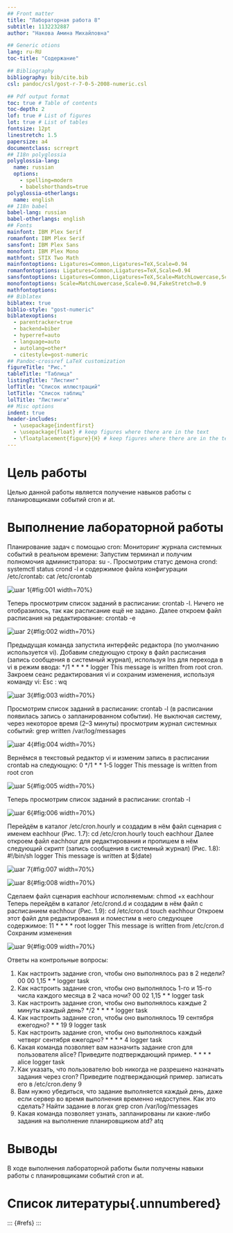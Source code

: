 ```yaml
---
## Front matter
title: "Лабораторная работа 8"
subtitle: 1132232887
author: "Накова Амина Михайловна"

## Generic otions
lang: ru-RU
toc-title: "Содержание"

## Bibliography
bibliography: bib/cite.bib
csl: pandoc/csl/gost-r-7-0-5-2008-numeric.csl

## Pdf output format
toc: true # Table of contents
toc-depth: 2
lof: true # List of figures
lot: true # List of tables
fontsize: 12pt
linestretch: 1.5
papersize: a4
documentclass: scrreprt
## I18n polyglossia
polyglossia-lang:
  name: russian
  options:
	- spelling=modern
	- babelshorthands=true
polyglossia-otherlangs:
  name: english
## I18n babel
babel-lang: russian
babel-otherlangs: english
## Fonts
mainfont: IBM Plex Serif
romanfont: IBM Plex Serif
sansfont: IBM Plex Sans
monofont: IBM Plex Mono
mathfont: STIX Two Math
mainfontoptions: Ligatures=Common,Ligatures=TeX,Scale=0.94
romanfontoptions: Ligatures=Common,Ligatures=TeX,Scale=0.94
sansfontoptions: Ligatures=Common,Ligatures=TeX,Scale=MatchLowercase,Scale=0.94
monofontoptions: Scale=MatchLowercase,Scale=0.94,FakeStretch=0.9
mathfontoptions:
## Biblatex
biblatex: true
biblio-style: "gost-numeric"
biblatexoptions:
  - parentracker=true
  - backend=biber
  - hyperref=auto
  - language=auto
  - autolang=other*
  - citestyle=gost-numeric
## Pandoc-crossref LaTeX customization
figureTitle: "Рис."
tableTitle: "Таблица"
listingTitle: "Листинг"
lofTitle: "Список иллюстраций"
lotTitle: "Список таблиц"
lolTitle: "Листинги"
## Misc options
indent: true
header-includes:
  - \usepackage{indentfirst}
  - \usepackage{float} # keep figures where there are in the text
  - \floatplacement{figure}{H} # keep figures where there are in the text
---
```


# Цель работы

Целью данной работы является получение навыков работы с
планировщиками событий cron и at.


# Выполнение лабораторной работы

Планирование задач с помощью cron:
Мониторинг журнала системных событий в реальном времени:
Запустим терминал и получим полномочия администратора: su -.
Просмотрим статус демона crond: systemctl status crond -l и содержимое файла
конфигурации /etc/crontab: cat /etc/crontab 

![шаг 1](C:\Users\Nakov\work\study\2024-2025\OAOS\os2\labs\lab08\report\image\1.png){#fig:001 width=70%}
 
Теперь просмотрим список заданий в расписании: crontab -l. Ничего не
отобразилось, так как расписание ещё не задано. Далее откроем файл расписания
на редактирование: crontab -e

![шаг 2](C:\Users\Nakov\work\study\2024-2025\OAOS\os2\labs\lab08\report\image\2.png){#fig:002 width=70%}

Предыдущая команда запустила интерфейс редактора (по умолчанию
используется vi). Добавим следующую строку в файл расписания (запись
сообщения в системный журнал), используя Ins для перехода в vi в режим ввода:
*/1 * * * * logger This message is written from root cron. Закроем сеанс
редактирования vi и сохраним изменения, используя команду vi: Esc : wq

![шаг 3](C:\Users\Nakov\work\study\2024-2025\OAOS\os2\labs\lab08\report\image\3.png){#fig:003 width=70%}

Просмотрим список заданий в расписании: crontab -l (в расписании
появилась запись о запланированном событии). Не выключая систему, через
некоторое время (2–3 минуты) просмотрим журнал системных событий: grep
written /var/log/messages

![шаг 4](C:\Users\Nakov\work\study\2024-2025\OAOS\os2\labs\lab08\report\image\4.png){#fig:004 width=70%}

Вернёмся в текстовый редактор vi и изменим запись в расписании crontab на
следующую: 0 */1 * * 1-5 logger This message is written from root cron 
 
![шаг 5](C:\Users\Nakov\work\study\2024-2025\OAOS\os2\labs\lab08\report\image\5.png){#fig:005 width=70%}
 
Теперь просмотрим список заданий в расписании: crontab -l

![шаг 6](C:\Users\Nakov\work\study\2024-2025\OAOS\os2\labs\lab08\report\image\6.png){#fig:006 width=70%}


Перейдём в каталог /etc/cron.hourly и создадим в нём файл сценария с именем
eachhour (Рис. 1.7):
cd /etc/cron.hourly
touch eachhour
Далее откроем файл eachhour для редактирования и пропишем в нём
следующий скрипт (запись сообщения в системный журнал) (Рис. 1.8):
#!/bin/sh
logger This message is written at $(date) 

![шаг 7](C:\Users\Nakov\work\study\2024-2025\OAOS\os2\labs\lab08\report\image\7.png){#fig:007 width=70%}

![шаг 8](C:\Users\Nakov\work\study\2024-2025\OAOS\os2\labs\lab08\report\image\8.png){#fig:008 width=70%}

Сделаем файл сценария eachhour исполняемым:
chmod +x eachhour
Теперь перейдём в каталог /etc/crond.d и создадим в нём файл с расписанием
eachhour (Рис. 1.9):
cd /etc/cron.d
touch eachhour
Откроем этот файл для редактирования и поместим в него следующее
содержимое:
11 * * * * root logger This message is written from /etc/cron.d
Сохраним изменения

![шаг 9](C:\Users\Nakov\work\study\2024-2025\OAOS\os2\labs\lab08\report\image\9.png){#fig:009 width=70%}

 
Ответы на контрольные вопросы:
1. Как настроить задание cron, чтобы оно выполнялось раз в 2 недели? 00 00
1,15 * * logger task
2. Как настроить задание cron, чтобы оно выполнялось 1-го и 15-го числа
каждого месяца в 2 часа ночи? 00 02 1,15 * * logger task
3. Как настроить задание cron, чтобы оно выполнялось каждые 2 минуты
каждый день? */2 * * * * logger task
4. Как настроить задание cron, чтобы оно выполнялось 19 сентября
ежегодно? * * 19 9 logger task
5. Как настроить задание cron, чтобы оно выполнялось каждый четверг
сентября ежегодно? * * * * 4 logger task
6. Какая команда позволяет вам назначить задание cron для пользователя
alice? Приведите подтверждающий пример. * * * * alice logger task
7. Как указать, что пользователю bob никогда не разрешено назначать
задания через cron? Приведите подтверждающий пример. записать его в
/etc/cron.deny
9
8. Вам нужно убедиться, что задание выполняется каждый день, даже если
сервер во время выполнения временно недоступен. Как это сделать? Найти
задание в логах grep cron /var/log/messages
9. Какая команда позволяет узнать, запланированы ли какие-либо задания
на выполнение планировщиком atd? atq

# Выводы


В ходе выполнения лабораторной работы были получены навыки работы с
планировщиками событий cron и at.

# Список литературы{.unnumbered}

::: {#refs}
:::
